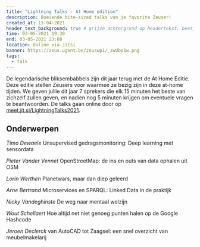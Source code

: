 ```yaml
---
title: "Lightning Talks - At Home edition"
description: Boeiende bite-sized talks van je favorite Zeuser!
created_at: 13-04-2021
header_text_background: true # grijze achtergrond op headertekst, beetje leesbaarder
time: 03-05-2021 19:30
end: 03-05-2021 23:00
location: Online via Jitsi
banner: https://zeus.ugent.be/zeuswpi/_zwUbo1w.png
tags:
  - talk
---
```


De legendarische bliksembabbels zijn dit jaar terug met de At Home Editie. Deze editie stellen Zeusers voor waarmee ze bezig zijn in deze at-home tijden. We geven jullie dit jaar 7 sprekers die elk 15 minuten het beste van zichzelf zullen geven, en nadien nog 5 minuten krijgen om eventuele vragen te beantwoorden. De talks gaan online door op [meet.jit.si/LightningTalks2021](https://meet.jit.si/LightningTalks2021]).

## Onderwerpen
*Timo Dewaele*
Unsupervised gedragsmonitoring: Deep learning met sensordata

*Pieter Vander Vennet*
OpenStreetMap: de ins en outs van data ophalen uit OSM

*Lorin Werthen*
Planetwars, maar dan diep geleerd

*Arne Bertrand*
Microservices en SPARQL: Linked Data in de praktijk

*Nicky Vandeghinste*
De weg naar mentaal welzijn

*Wout Schellaert*
Hoe altijd net niet genoeg punten halen op de Google Hashcode

*Jeroen Declerck*
van AutoCAD tot Zaagsel: een snel overzicht van meubelmakelarij
